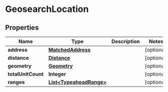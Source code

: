 
# GeosearchLocation

## Properties
Name | Type | Description | Notes
------------ | ------------- | ------------- | -------------
**address** | [**MatchedAddress**](MatchedAddress.md) |  |  [optional]
**distance** | [**Distance**](Distance.md) |  |  [optional]
**geometry** | [**Geometry**](Geometry.md) |  |  [optional]
**totalUnitCount** | **Integer** |  |  [optional]
**ranges** | [**List&lt;TypeaheadRange&gt;**](TypeaheadRange.md) |  |  [optional]



